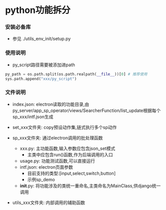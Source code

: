 # python功能拆分


### 安装必备库
- 参见 ./utils_env_init/setup.py


### 使用说明
- py_script路径需要被添加进path
```python
py_path = os.path.split(os.path.realpath(__file__))[0] # 推荐使用
sys.path.append("xxx/py_script")
```

### 文件说明
- index.json: electron读取的功能目录,由py_server/app_sp_operator/views/SearcherFunction/list_update根据每个sp_xxx/intf.json生成

- set_xxx文件夹: copy预设动作集,链式执行多个sp动作

- sp_xxx文件夹: 通过electron调用的批处理函数
    - xxx.py: 主功能函数,输入参数应包含json_set模式
        - 主类中应包含run()函数,作为后端调用的入口
    - usage.py: 功能测试函数,可以直接运行
    - intf.json: electron页面参数
        - 目前支持的类型:[input,select,switch,button]
        - 示例sp_demo
    - __init__.py: 将功能涉及的类统一重命名,主类命名为MainClass,供django统一调用
    
- utils_xxx文件夹: 内部调用的辅助函数
